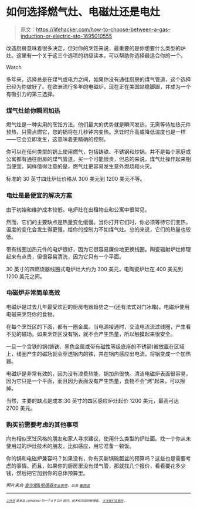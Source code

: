 # 如何选择燃气灶、电磁灶还是电灶

> 原文：<https://lifehacker.com/how-to-choose-between-a-gas-induction-or-electric-sto-1695010555>

改造厨房意味着很多决定，但对你的烹饪来说，最重要的是你想要什么类型的炉灶。这里有一个关于这三个选项的初级读本，可以帮助你选择最适合你的一个。

Watch

多年来，选择总是在煤气或电力之间，如果你没有通往厨房的煤气管道，这个选择已经为你做好了。在欧洲流行多年的电磁炉，现在正在美国站稳脚跟，并成为一个有吸引力的第三选择。

### 煤气灶给你瞬间加热

燃气灶是一种实用的烹饪方法。他们最大的优势就是瞬间发热。无需等待加热元件预热，只需点燃它，您的锅将在几秒钟内变热。烹饪时升高或降低温度也是一样——它会立即发生，这意味着更精确的控制。

你可以在任何类型的锅上使用燃气，包括铸铁、不锈钢和炒锅。并不是每个家庭或公寓都有通往厨房的煤气管道，买一个可能很贵，但总的来说，煤气灶操作起来相当便宜。同样值得注意的是，燃气灶更容易发生意外燃烧和火灾。

标准的 30 英寸四灶炉灶价格从 300 美元到 1200 美元不等。

### 电灶是最便宜的解决方案

由于初始和维护成本较低，电炉灶在出租物业和公寓中很常见。

然而，它们的主要缺点是热量变化缓慢。当你打开它们时，你必须等待它们变热，温度的变化会发生得更慢，给你的控制力不如煤气灶。总的来说，它们的热量也较低。

带有线圈加热元件的电炉很好，因为它很容易廉价地更换线圈。陶瓷辐射炉灶修理起来有点贵，但很容易清洗，因为它只有一个平面。

30 英寸的四燃烧器线圈式电炉灶大约为 300 美元，电陶瓷炉灶在 400 美元到 1200 美元之间。

### 电磁炉非常简单高效

电磁炉是过去几年最受欢迎的厨房电器趋势之一(还有法式对门冰箱)。电磁炉使用电磁来烹饪你的食物。

在每个烹饪区的下面，都有一圈金属。当电源接通时，交流电流流过线圈，产生看不见的磁场。如果烹饪区没有锅，就不会产生热量，所以触摸起来很安全。

一旦一个含铁的锅(铸铁、黑色金属或带有磁性等级底座的不锈钢)被放置在区域上，线圈产生的磁场就会穿透锅内的铁，并在锅内感应出电流，将锅变成一个加热器。

电磁炉是非常有效的，因为没有浪费热能，锅加热很快。清洁电磁炉表面很容易，因为它只是一个平面，而且因为表面没有产生热量，食物不会“烤”起来，可以擦掉。

当然，主要的缺点是成本:30 英寸的四区感应炉灶起价 1200 美元，最高可达 2700 美元。

### 购买前需要考虑的其他事项

向有相似烹饪风格的朋友和家人寻求建议，使用什么类型的炉灶面。找一个你从未使用过的炉灶技术的朋友，比如感应，用它准备一顿饭。

你的锅和电磁炉兼容吗？如果没有，你有买新锅碗瓢盆的预算吗？这些也是需要考虑的事情。而且，如果你的厨房里没有煤气管，那就找几个报价，看看要花多少钱，然后把它加到你的总体预算里。

*<small>照片来自</small>* [*<small>查尔斯&哈德森</small>*](http://charlesandhudson.com)*<small></small>*<small>[*<small>专业家电</small>*](https://www.flickr.com/photos/ourunitedvillages/7349224630/in/photolist-e54rFf-5KbsWi-pz9bM-nbfkNb-nrfifU-3qko3-kKtNzU-m2UWNT-mihYcD-fkcBVh-oavq4A-34Zjbj-r4zEZs-ppL4QY-qCsfuS-r5MRoX-rMp87v-n1GGmC-npkyhG-oF8ZgC-oafrGa-nW4rZ2-34Zit5-pv2WKo-o3Xwmt-ro9zow-oVTiwj-oAab8d-pF2E2H-nFa3yY-of45A5-qWVZud-oh46RK-o9rXdv-qcmwHV-mrGzTg-fmbZz8-kFEsJc-gkoD6j-pekGmQ-qf5kZK-oTyJS5-4pwhB7-dUdYVE-ccqGru-bV4rsP-ccqGk3-cTHpW7-cTHoQs-33KGn)*<small>，以及</small>* [*<small>崔西亚</small>*](https://www.flickr.com/photos/elvissa/2552176745/in/photolist-4Twzek-nyhVHp-6vgQR9-mX8RWo-5PopjF-mrGzTg-o3Xwmt-qWVZud-pv2WKo-mihYcD-m2UWNT-oAab8d-fmbZz8-34Zit5-4sEHMQ-kKsqF4-78Yerm-cA5WNY-891kd1-aDAfgK-rhD7DU-bMdsbF-ofh7Hc-7G1dpF-nMB5jz-q4qsNU-nyaw2z-i6jY8x-6uiWau-ppL4QY-qCsfuS-r5MRoX-rMp87v-n1GGmC-nFa3yY-oVTiwj-oh46RK-pF2E2H-of45A5-oF8ZgC-qcmwHV-kFEsJc-93WmRG-pekGmQ-gkoD6j-qf5kZK-oTyJS5-dUdYVE-33KGn-bV4rsP)*<small></small>*</small>

* * *

<small><small>[*<small>工作坊</small>*](http://workshop.lifehacker.com/) *<small>是来自 Lifehacker 的一个关于 DIY 技巧、技术和项目的新博客。</small>* [*<small>关注我们这里的</small>*](https://twitter.com/WorkshopLH) *<small>。</small>*</small></small>

<small><small></small></small>